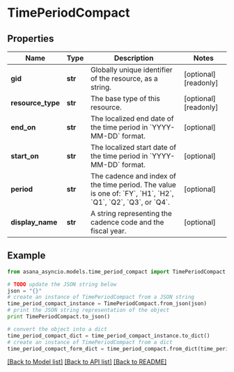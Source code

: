 # TimePeriodCompact


## Properties

Name | Type | Description | Notes
------------ | ------------- | ------------- | -------------
**gid** | **str** | Globally unique identifier of the resource, as a string. | [optional] [readonly] 
**resource_type** | **str** | The base type of this resource. | [optional] [readonly] 
**end_on** | **str** | The localized end date of the time period in &#x60;YYYY-MM-DD&#x60; format. | [optional] 
**start_on** | **str** | The localized start date of the time period in &#x60;YYYY-MM-DD&#x60; format. | [optional] 
**period** | **str** | The cadence and index of the time period. The value is one of: &#x60;FY&#x60;, &#x60;H1&#x60;, &#x60;H2&#x60;, &#x60;Q1&#x60;, &#x60;Q2&#x60;, &#x60;Q3&#x60;, or &#x60;Q4&#x60;. | [optional] 
**display_name** | **str** | A string representing the cadence code and the fiscal year. | [optional] 

## Example

```python
from asana_asyncio.models.time_period_compact import TimePeriodCompact

# TODO update the JSON string below
json = "{}"
# create an instance of TimePeriodCompact from a JSON string
time_period_compact_instance = TimePeriodCompact.from_json(json)
# print the JSON string representation of the object
print TimePeriodCompact.to_json()

# convert the object into a dict
time_period_compact_dict = time_period_compact_instance.to_dict()
# create an instance of TimePeriodCompact from a dict
time_period_compact_form_dict = time_period_compact.from_dict(time_period_compact_dict)
```
[[Back to Model list]](../README.md#documentation-for-models) [[Back to API list]](../README.md#documentation-for-api-endpoints) [[Back to README]](../README.md)



